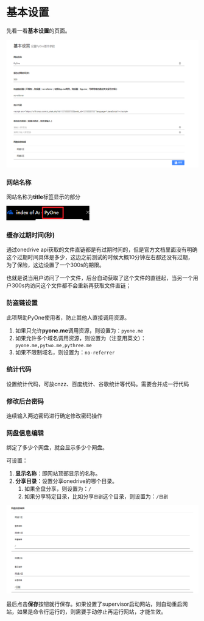 # 基本设置

先看一看**基本设置**的页面。

![](../.gitbook/assets/snipaste_2018-11-16_11-52-39.png)

### 网站名称

网站名称为**title**标签显示的部分

![](../.gitbook/assets/snipaste_2018-11-16_11-54-17.png)

### 缓存过期时间\(秒\)

通过onedrive api获取的文件直链都是有过期时间的，但是官方文档里面没有明确这个过期时间具体是多少，这边之前测试的时候大概10分钟左右都还没有过期，为了保险，这边设置了一个300s的期限。

也就是说当用户访问了一个文件，后台自动获取了这个文件的直链起，当另一个用户300s内访问这个文件都不会重新再获取文件直链；

### 防盗链设置

此项帮助PyOne使用者，防止其他人直接调用资源。

1. 如果只允许**pyone.me**调用资源，则设置为：`pyone.me`
2. 如果允许多个域名调用资源，则设置为（注意用英文）：`pyone.me,pytwo.me,pythree.me`
3. 如果不限制域名，则设置为：`no-referrer`

### 统计代码

设置统计代码，可放cnzz、百度统计、谷歌统计等代码。需要合并成一行代码

### 修改后台密码

连续输入两边密码进行确定修改密码操作

### 网盘信息编辑

绑定了多少个网盘，就会显示多少个网盘。

可设置：

1. **显示名称**：即网站顶部显示的名称。
2. **分享目录**：设置分享onedrive的哪个目录。
   1. 如果全盘分享，则设置为：`/`
   2. 如果分享特定目录，比如分享`日剧`这个目录，则设置为：`/日剧`

![](../.gitbook/assets/snipaste_2018-11-16_12-43-14.png)

最后点击**保存**按钮就行保存。如果设置了supervisor启动网站，则自动重启网站，如果是命令行运行的，则需要手动停止再运行网站，才能生效。

